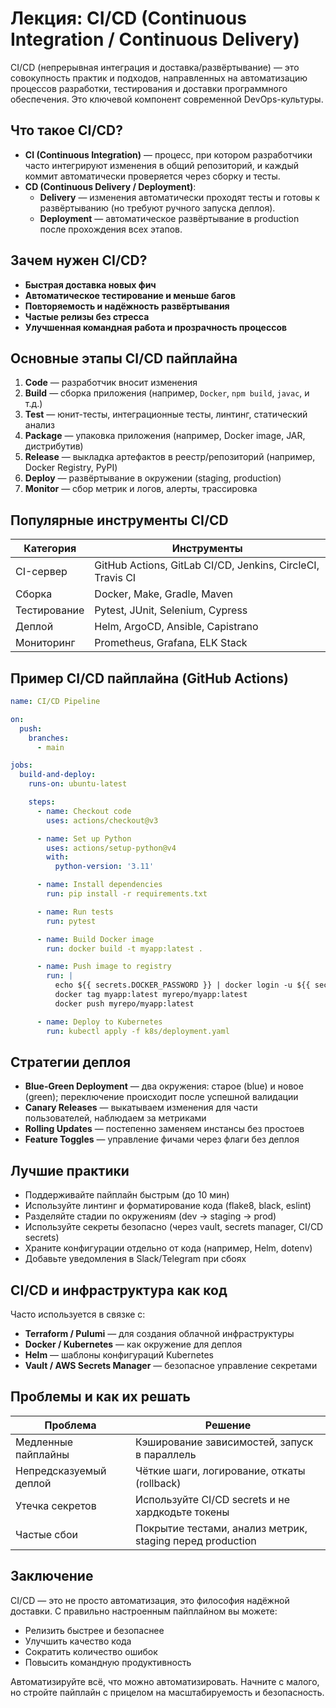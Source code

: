 # Лекция: CI/CD (Continuous Integration / Continuous Delivery)

CI/CD (непрерывная интеграция и доставка/развёртывание) — это совокупность практик и подходов, направленных на автоматизацию процессов разработки, тестирования и доставки программного обеспечения. Это ключевой компонент современной DevOps-культуры.



## Что такое CI/CD?

- **CI (Continuous Integration)** — процесс, при котором разработчики часто интегрируют изменения в общий репозиторий, и каждый коммит автоматически проверяется через сборку и тесты.
- **CD (Continuous Delivery / Deployment)**:
  - **Delivery** — изменения автоматически проходят тесты и готовы к развёртыванию (но требуют ручного запуска деплоя).
  - **Deployment** — автоматическое развёртывание в production после прохождения всех этапов.



## Зачем нужен CI/CD?

- **Быстрая доставка новых фич**
- **Автоматическое тестирование и меньше багов**
- **Повторяемость и надёжность развёртывания**
- **Частые релизы без стресса**
- **Улучшенная командная работа и прозрачность процессов**



## Основные этапы CI/CD пайплайна

1. **Code** — разработчик вносит изменения
2. **Build** — сборка приложения (например, `Docker`, `npm build`, `javac`, и т.д.)
3. **Test** — юнит-тесты, интеграционные тесты, линтинг, статический анализ
4. **Package** — упаковка приложения (например, Docker image, JAR, дистрибутив)
5. **Release** — выкладка артефактов в реестр/репозиторий (например, Docker Registry, PyPI)
6. **Deploy** — развёртывание в окружении (staging, production)
7. **Monitor** — сбор метрик и логов, алерты, трассировка



## Популярные инструменты CI/CD

| Категория     | Инструменты                          |
|---------------|--------------------------------------|
| CI-сервер     | GitHub Actions, GitLab CI/CD, Jenkins, CircleCI, Travis CI |
| Сборка        | Docker, Make, Gradle, Maven          |
| Тестирование  | Pytest, JUnit, Selenium, Cypress     |
| Деплой        | Helm, ArgoCD, Ansible, Capistrano    |
| Мониторинг    | Prometheus, Grafana, ELK Stack       |



## Пример CI/CD пайплайна (GitHub Actions)

```yaml
name: CI/CD Pipeline

on:
  push:
    branches:
      - main

jobs:
  build-and-deploy:
    runs-on: ubuntu-latest

    steps:
      - name: Checkout code
        uses: actions/checkout@v3

      - name: Set up Python
        uses: actions/setup-python@v4
        with:
          python-version: '3.11'

      - name: Install dependencies
        run: pip install -r requirements.txt

      - name: Run tests
        run: pytest

      - name: Build Docker image
        run: docker build -t myapp:latest .

      - name: Push image to registry
        run: |
          echo ${{ secrets.DOCKER_PASSWORD }} | docker login -u ${{ secrets.DOCKER_USERNAME }} --password-stdin
          docker tag myapp:latest myrepo/myapp:latest
          docker push myrepo/myapp:latest

      - name: Deploy to Kubernetes
        run: kubectl apply -f k8s/deployment.yaml
```



## Стратегии деплоя

- **Blue-Green Deployment** — два окружения: старое (blue) и новое (green); переключение происходит после успешной валидации
- **Canary Releases** — выкатываем изменения для части пользователей, наблюдаем за метриками
- **Rolling Updates** — постепенно заменяем инстансы без простоев
- **Feature Toggles** — управление фичами через флаги без деплоя



## Лучшие практики

- Поддерживайте пайплайн быстрым (до 10 мин)
- Используйте линтинг и форматирование кода (flake8, black, eslint)
- Разделяйте стадии по окружениям (dev → staging → prod)
- Используйте секреты безопасно (через vault, secrets manager, CI/CD secrets)
- Храните конфигурации отдельно от кода (например, Helm, dotenv)
- Добавьте уведомления в Slack/Telegram при сбоях



## CI/CD и инфраструктура как код

Часто используется в связке с:

- **Terraform / Pulumi** — для создания облачной инфраструктуры
- **Docker / Kubernetes** — как окружение для деплоя
- **Helm** — шаблоны конфигураций Kubernetes
- **Vault / AWS Secrets Manager** — безопасное управление секретами



## Проблемы и как их решать

| Проблема | Решение |
|---------|---------|
| Медленные пайплайны | Кэширование зависимостей, запуск в параллель |
| Непредсказуемый деплой | Чёткие шаги, логирование, откаты (rollback) |
| Утечка секретов | Используйте CI/CD secrets и не хардкодьте токены |
| Частые сбои | Покрытие тестами, анализ метрик, staging перед production |



## Заключение

CI/CD — это не просто автоматизация, это философия надёжной доставки. С правильно настроенным пайплайном вы можете:

- Релизить быстрее и безопаснее
- Улучшить качество кода
- Сократить количество ошибок
- Повысить командную продуктивность

Автоматизируйте всё, что можно автоматизировать. Начните с малого, но стройте пайплайн с прицелом на масштабируемость и безопасность.
